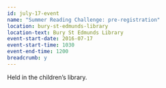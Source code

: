 ```yaml
---
id: july-17-event
name: "Summer Reading Challenge: pre-registration"
location: bury-st-edmunds-library
location-text: Bury St Edmunds Library
event-start-date: 2016-07-17
event-start-time: 1030
event-end-time: 1200
breadcrumb: y
---
```

Held in the children’s library.
